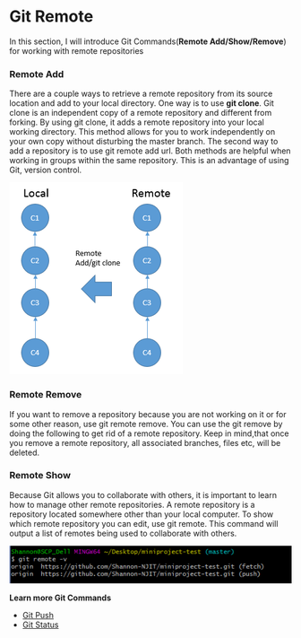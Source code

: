 # Git Remote

In this section, I will introduce Git Commands(**Remote Add/Show/Remove**) for working with remote repositories

### Remote Add

There are a couple ways to retrieve a remote repository from its source location and add to your local directory. One way is to use **git clone**. Git clone is an independent copy of a remote repository and different from forking. By using git clone, it adds a remote repository into your local working directory. This method allows for you to work independently on your own copy without disturbing the master branch. The second way to add a repository is to use git remote add <link to repository> url. Both methods are helpful when working in groups within the same repository. This is an advantage of using Git, version control.

![remoteadd](/images/images/GitCommands/gitclone.png)

### Remote Remove

If you want to remove a repository because you are not working on it or for some other reason, use git remote remove. You can use the git remove by doing the following to get rid of a remote repository. Keep in mind,that once you remove a remote repository, all associated branches, files etc, will be deleted.

### Remote Show

Because Git allows you to collaborate with others, it is important to learn how to manage other remote repositories. A remote repository is a repository located somewhere other than your local computer. To show which remote repository you can edit, use git remote. This command will output a list of remotes being used to collaborate with others.

![gitshow](/images/images/GitCommands/remoteshow.png)


**Learn more Git Commands**
* [Git Push](https://github.com/Shannon-NJIT/MiniProject1/blob/master/GitCommands/GitPush.md)
* [Git Status](https://github.com/Shannon-NJIT/MiniProject1/blob/master/GitCommands/GitStatus.md)
